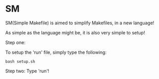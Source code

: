 # SM
SM(Simple Makefile) is aimed to simplify Makefiles, in a new language!

As simple as the language might be, it is also very simple to setup!

Step one:

To setup the 'run' file, simply type the following:
```shell
bash setup.sh
```

Step two:
Type 'run'!
